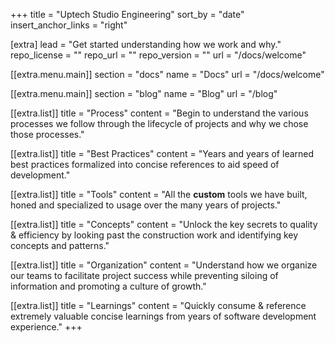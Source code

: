 +++
title = "Uptech Studio Engineering"
sort_by = "date"
insert_anchor_links = "right"

[extra]
lead = "Get started understanding how we work and why."
repo_license = ""
repo_url = ""
repo_version = ""
url = "/docs/welcome"

[[extra.menu.main]]
section = "docs"
name = "Docs"
url = "/docs/welcome"

[[extra.menu.main]]
section = "blog"
name = "Blog"
url = "/blog"

[[extra.list]]
title = "Process"
content = "Begin to understand the various processes we follow through the lifecycle of projects and why we chose those processes."

[[extra.list]]
title = "Best Practices"
content = "Years and years of learned best practices formalized into concise references to aid speed of development."

[[extra.list]]
title = "Tools"
content = "All the <b>custom</b> tools we have built, honed and specialized to usage over the many years of projects."

[[extra.list]]
title = "Concepts"
content = "Unlock the key secrets to quality & efficiency by looking past the construction work and identifying key concepts and patterns."

[[extra.list]]
title = "Organization"
content = "Understand how we organize our teams to facilitate project success while preventing siloing of information and promoting a culture of growth."

[[extra.list]]
title = "Learnings"
content = "Quickly consume & reference extremely valuable concise learnings from years of software development experience."
+++
